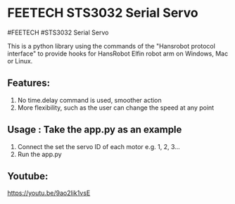 # FEETECH STS3032 Serial Servo
#FEETECH #STS3032 Serial Servo

This is a python library using the commands of the "Hansrobot protocol interface" to provide hooks for HansRobot Elfin robot arm on Windows, Mac or Linux.

## Features:
1. No time.delay command is used, smoother action
2. More flexibility, such as the user can change the speed at any point

## Usage : Take the app.py as an example
1. Connect the set the servo ID of each motor e.g. 1, 2, 3...
2. Run the app.py

## Youtube:
https://youtu.be/9ao2Iik1vsE